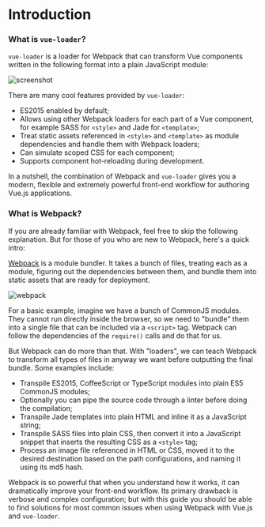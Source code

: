 # Introduction

### What is `vue-loader`?

`vue-loader` is a loader for Webpack that can transform Vue components written in the following format into a plain JavaScript module:

![screenshot](http://blog.evanyou.me/images/vue-component.png)

There are many cool features provided by `vue-loader`:

- ES2015 enabled by default;
- Allows using other Webpack loaders for each part of a Vue component, for example SASS for `<style>` and Jade for `<template>`;
- Treat static assets referenced in `<style>` and `<template>` as module dependencies and handle them with Webpack loaders;
- Can simulate scoped CSS for each component;
- Supports component hot-reloading during development.

In a nutshell, the combination of Webpack and `vue-loader` gives you a modern, flexible and extremely powerful front-end workflow for authoring Vue.js applications.

### What is Webpack?

If you are already familiar with Webpack, feel free to skip the following explanation. But for those of you who are new to Webpack, here's a quick intro:

[Webpack](http://webpack.github.io/) is a module bundler. It takes a bunch of files, treating each as a module, figuring out the dependencies between them, and bundle them into static assets that are ready for deployment.

![webpack](http://webpack.github.io/assets/what-is-webpack.png)

For a basic example, imagine we have a bunch of CommonJS modules. They cannot run directly inside the browser, so we need to "bundle" them into a single file that can be included via a `<script>` tag. Webpack can follow the dependencies of the `require()` calls and do that for us.

But Webpack can do more than that. With "loaders", we can teach Webpack to transform all types of files in anyway we want before outputting the final bundle. Some examples include:

- Transpile ES2015, CoffeeScript or TypeScript modules into plain ES5 CommonJS modules;
- Optionally you can pipe the source code through a linter before doing the compilation;
- Transpile Jade templates into plain HTML and inline it as a JavaScript string;
- Transpile SASS files into plain CSS, then convert it into a JavaScript snippet that inserts the resulting CSS as a `<style>` tag;
- Process an image file referenced in HTML or CSS, moved it to the desired destination based on the path configurations, and naming it using its md5 hash.

Webpack is so powerful that when you understand how it works, it can dramatically improve your front-end workflow. Its primary drawback is verbose and complex configuration; but with this guide you should be able to find solutions for most common issues when using Webpack with Vue.js and `vue-loader`.
